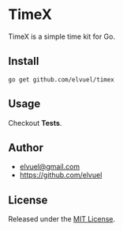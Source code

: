 # TimeX

TimeX is a simple time kit for Go.

## Install

```shell
go get github.com/elvuel/timex
```

## Usage

Checkout **Tests**.

## Author

- <elvuel@gmail.com>
- <https://github.com/elvuel>

## License

Released under the [MIT License](http://www.opensource.org/licenses/MIT).
